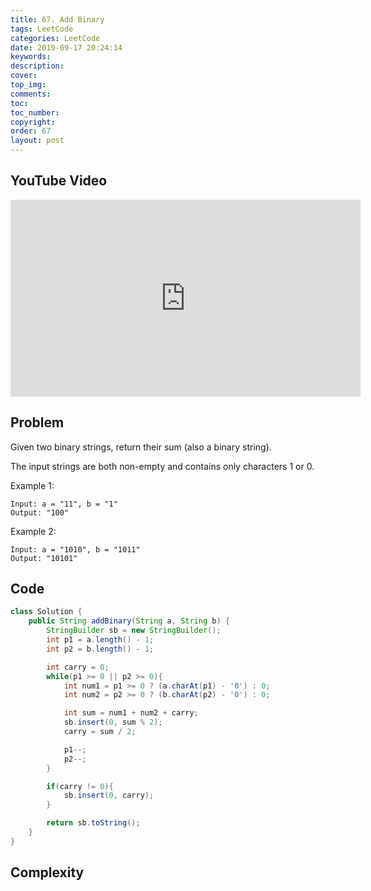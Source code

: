 ```yaml
---
title: 67. Add Binary
tags: LeetCode
categories: LeetCode
date: 2019-09-17 20:24:14
keywords:
description:
cover:
top_img:
comments:
toc:
toc_number:
copyright:
order: 67
layout: post
---
```


## YouTube Video

<iframe width="560" height="315" src="https://www.youtube.com/embed/3zg1eEAX-1Y" frameborder="0" allow="accelerometer; autoplay; encrypted-media; gyroscope; picture-in-picture" allowfullscreen></iframe>

## Problem

Given two binary strings, return their sum (also a binary string).

The input strings are both non-empty and contains only characters 1 or 0.

Example 1:

```
Input: a = "11", b = "1"
Output: "100"
```

Example 2:

```
Input: a = "1010", b = "1011"
Output: "10101"
```

## Code

```java
class Solution {
    public String addBinary(String a, String b) {
        StringBuilder sb = new StringBuilder();
        int p1 = a.length() - 1;
        int p2 = b.length() - 1;

        int carry = 0;
        while(p1 >= 0 || p2 >= 0){
            int num1 = p1 >= 0 ? (a.charAt(p1) - '0') : 0;
            int num2 = p2 >= 0 ? (b.charAt(p2) - '0') : 0;

            int sum = num1 + num2 + carry;
            sb.insert(0, sum % 2);
            carry = sum / 2;

            p1--;
            p2--;
        }

        if(carry != 0){
            sb.insert(0, carry);
        }

        return sb.toString();
    }
}
```

## Complexity

